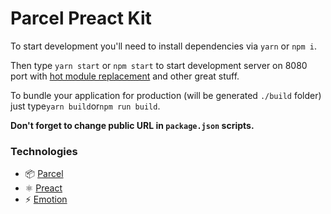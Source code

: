 # Parcel Preact Kit

To start development you'll need to install dependencies via `yarn` or `npm i`.

Then type `yarn start` or `npm start` to start development server on 8080 port with [hot module replacement](https://en.parceljs.org/hmr.html) and other great stuff.

To bundle your application for production (will be generated `./build` folder) just type`yarn build`or`npm run build`.

**Don't forget to change public URL in `package.json` scripts.**

### Technologies

* 📦 [Parcel](https://github.com/parcel-bundler/parcel)
* ⚛️ [Preact](https://github.com/developit/preact/)
* ⚡️ [Emotion](https://github.com/emotion-js/emotion)
